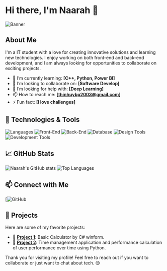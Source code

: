 # Hi there, I'm Naarah 👋

![Banner](https://i.imgur.com/kDbQHmO.jpeg)


## About Me
I'm a IT student with a love for creating innovative solutions and learning new technologies. I enjoy working on both front-end and back-end development, and I am always looking for opportunities to collaborate on exciting projects.

- 🌱 I’m currently learning: **[C++, Python, Power BI]**
- 👯 I’m looking to collaborate on: **[Software Develop]**
- 🤔 I’m looking for help with: **[Deep Learning]**
- 📫 How to reach me: **[thinhuybp2003@gmail.com]**
- ⚡ Fun fact: **[I love challenges]**

## 🔧 Technologies & Tools
![Languages](https://img.shields.io/badge/Languages-C++%20%7C%20HTML%20%7C%20Python-informational?style=flat&logo=Python&logoColor=white&color=2bbc8a)
![Front-End](https://img.shields.io/badge/Front--End-HTML%20%7C%20CSS-informational?style=flat&logo=HTML5&logoColor=white&color=2bbc8a)
![Back-End](https://img.shields.io/badge/Back--End-C++-informational?style=flat&logo=C%2B%2B&logoColor=white&color=2bbc8a)
![Database](https://img.shields.io/badge/Database-MongoDB-informational?style=flat&logo=MongoDB&logoColor=white&color=2bbc8a)
![Design Tools](https://img.shields.io/badge/Design%20Tools-Figma%20%7C%20Canva-informational?style=flat&logo=Figma&logoColor=white&color=2bbc8a)
![Development Tools](https://img.shields.io/badge/Dev%20Tools-Visual%20Studio%20%7C%20VS%20Code-informational?style=flat&logo=Visual%20Studio&logoColor=white&color=2bbc8a)

## 📈 GitHub Stats
![Naarah's GitHub stats](https://github-readme-stats.vercel.app/api?username=Naarah-dev&show_icons=true&theme=radical)
![Top Languages](https://github-readme-stats.vercel.app/api/top-langs/?username=Naarah-dev&layout=compact&theme=radical)

## 📫 Connect with Me
[![GitHub](https://github.com/Naarah-dev)

## 🚀 Projects
Here are some of my favorite projects:

- 🌟 [**Project 1**](https://github.com/Naarah-dev/Building-A-Calculator-Application-Group-Project-N.1): Basic Calculator by C# winform.
- 🌟 [**Project 2**](https://github.com/Naarah-dev/QuanLyHieuSuatNguoiDung): Time management application and performance calculation of user performance over time using Python.


Thank you for visiting my profile! Feel free to reach out if you want to collaborate or just want to chat about tech. 😊
